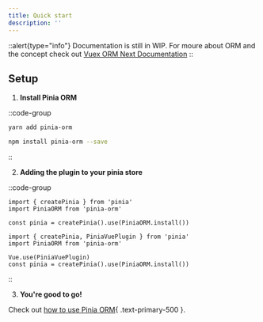 ```yaml
---
title: Quick start
description: ''
---
```


  ::alert{type="info"}
  Documentation is still in WIP. For moure about ORM and the concept check out [Vuex ORM Next Documentation](https://next.vuex-orm.org/)
  ::

  ## Setup

  1. **Install Pinia ORM**

  ::code-group
  ```bash [Yarn]
  yarn add pinia-orm
  ```
  ```bash [NPM]
  npm install pinia-orm --save
  ```
  ::

  2. **Adding the plugin to your pinia store**

  ::code-group
  ```js{}[Vue3]
  import { createPinia } from 'pinia'
  import PiniaORM from 'pinia-orm'

  const pinia = createPinia().use(PiniaORM.install())
  ```
  ```js{}[Vue2]
  import { createPinia, PiniaVuePlugin } from 'pinia'
  import PiniaORM from 'pinia-orm'

  Vue.use(PiniaVuePlugin)
  const pinia = createPinia().use(PiniaORM.install())
  ```
  ::

  3. **You're good to go!**

  Check out [how to use Pinia ORM](/getting-started/usage){ .text-primary-500 }.
